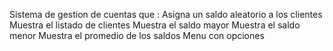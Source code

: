 Sistema de gestion de cuentas que :
Asigna un saldo aleatorio a los clientes
Muestra el listado de clientes
Muestra el saldo mayor
Muestra el saldo menor
Muestra el promedio de los saldos
Menu con opciones
